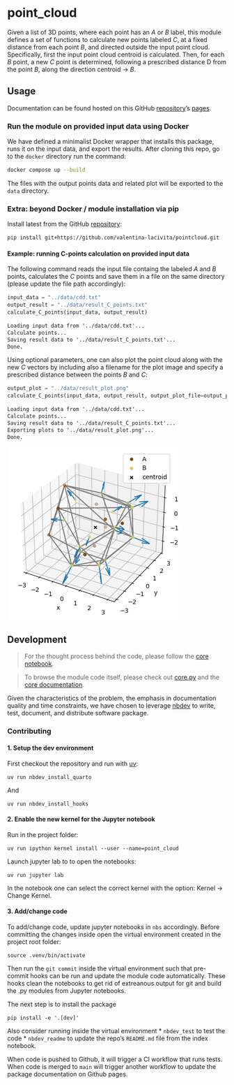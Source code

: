 # point_cloud


<!-- WARNING: THIS FILE WAS AUTOGENERATED! DO NOT EDIT! -->

Given a list of 3D points, where each point has an *A* or *B* label,
this module defines a set of functions to calculate new points labeled
*C*, at a fixed distance from each point *B*, and directed outside the
input point cloud. Specifically, first the input point cloud centroid is
calculated. Then, for each *B* point, a new *C* point is determined,
following a prescribed distance D from the point *B*, along the
direction centroid -\> *B*.

## Usage

Documentation can be found hosted on this GitHub
[repository](https://github.com/valentina-lacivita/pointcloud)’s
[pages](https://valentina-lacivita.github.io/pointcloud/).

### Run the module on provided input data using Docker

We have defined a minimalist Docker wrapper that installs this package,
runs it on the input data, and export the results. After cloning this
repo, go to the `docker` directory run the command:

``` sh
docker compose up --build
```

The files with the output points data and related plot will be exported
to the `data` directory.

### Extra: beyond Docker / module installation via pip

Install latest from the GitHub
[repository](https://github.com/valentina-lacivita/pointcloud):

``` sh
pip install git+https://github.com/valentina-lacivita/pointcloud.git
```

#### Example: running C-points calculation on provided input data

The following command reads the input file containg the labeled *A* and
*B* points, calculates the *C* points and save them in a file on the
same directory (please update the file path accordingly):

``` python
input_data = "../data/cdd.txt"
output_result = "../data/result_C_points.txt"
calculate_C_points(input_data, output_result)
```

    Loading input data from '../data/cdd.txt'...
    Calculate points...
    Saving result data to '../data/result_C_points.txt'...
    Done.

Using optional parameters, one can also plot the point cloud along with
the new *C* vectors by including also a filename for the plot image and
specify a prescribed distance between the points *B* and *C*:

``` python
output_plot = "../data/result_plot.png"
calculate_C_points(input_data, output_result, output_plot_file=output_plot, distance=1.0)
```

    Loading input data from '../data/cdd.txt'...
    Calculate points...
    Saving result data to '../data/result_C_points.txt'...
    Exporting plots to '../data/result_plot.png'...
    Done.

![](index_files/figure-commonmark/cell-3-output-2.png)

## Development

> For the thought process behind the code, please follow the [core
> notebook](https://github.com/valentina-lacivita/pointcloud/blob/main/nbs/00_core.ipynb).

> To browse the module code itself, please check out
> [core.py](https://github.com/valentina-lacivita/pointcloud/blob/main/pointcloud/core.py)
> and the [core
> documentation](https://valentina-lacivita.github.io/pointcloud/core.html).

Given the characteristics of the problem, the emphasis in documentation
quality and time constraints, we have chosen to leverage
[nbdev](https://nbdev.fast.ai/) to write, test, document, and distribute
software package.

### Contributing

#### 1. Setup the dev environment

First checkout the repository and run with
[uv](https://github.com/astral-sh/uv):

``` shell
uv run nbdev_install_quarto
```

And

``` shell
uv run nbdev_install_hooks
```

#### 2. Enable the new kernel for the Jupyter notebook

Run in the project folder:

``` shell
uv run ipython kernel install --user --name=point_cloud
```

Launch jupyter lab to to open the notebooks:

``` shell
uv run jupyter lab
```

In the notebook one can select the correct kernel with the option:
Kernel -\> Change Kernel.

#### 3. Add/change code

To add/change code, update jupyter notebooks in `nbs` accordingly.
Before committing the changes inside open the virtual environment
created in the project root folder:

``` shell
source .venv/bin/activate
```

Then run the `git commit` inside the virtual environment such that
pre-commit hooks can be run and update the module code automatically.
These hooks clean the notebooks to get rid of extreanous output for git
and build the .py modules from Jupyter notebooks.

The next step is to install the package

``` shell
pip install -e '.[dev]'
```

Also consider running inside the virtual environment \* `nbdev_test` to
test the code \* `nbdev_readme` to update the repo’s `README.md` file
from the index notebook.

When code is pushed to Github, it will trigger a CI workflow that runs
tests. When code is merged to `main` will trigger another workflow to
update the package documentation on Github pages.
